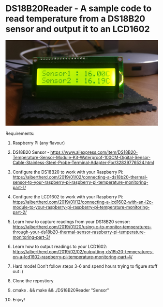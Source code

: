 # DS18B20Reader - A sample code to read temperature from a DS18B20 sensor and output it to an LCD1602

![LCD1602 Output](LCD1602Output.jpg)

Requirements:
  1) Raspberry Pi (any flavour)
  
  2) DS18B20 Sensor - https://www.aliexpress.com/item/DS18B20-Temperature-Sensor-Module-Kit-Waterproof-100CM-Digital-Sensor-Cable-Stainless-Steel-Probe-Terminal-Adapter-For/32839776524.html
  
  3) Configure the DS18B20 to work with your Raspberry Pi: https://albertherd.com/2019/01/02/connecting-a-ds18b20-thermal-sensor-to-your-raspberry-pi-raspberry-pi-temperature-monitoring-part-1/
  
  4) Configure the LCD1602 to work with your Raspberry Pi: https://albertherd.com/2019/01/12/connecting-a-lcd1602-with-an-i2c-module-to-your-raspberry-pi-raspberry-pi-temperature-monitoring-part-2/
  
  5) Learn how to capture readings from your DS18B20 sensor: https://albertherd.com/2019/01/20/using-c-to-monitor-temperatures-through-your-ds18b20-thermal-sensor-raspberry-pi-temperature-monitoring-part-3/
  
  6) Learn how to output readings to your LCD1602: https://albertherd.com/2019/02/02/outputting-ds18b20-temperatures-on-a-lcd1602-raspberry-pi-temperature-monitoring-part-4/
  
  7) Hard mode! Don't follow steps 3-6 and spend hours trying to figure stuff out :)
  
  8) Clone the repostiory
  
  7) cmake . && make && ./DS18B20Reader "Sensor"
  
  8) Enjoy!
